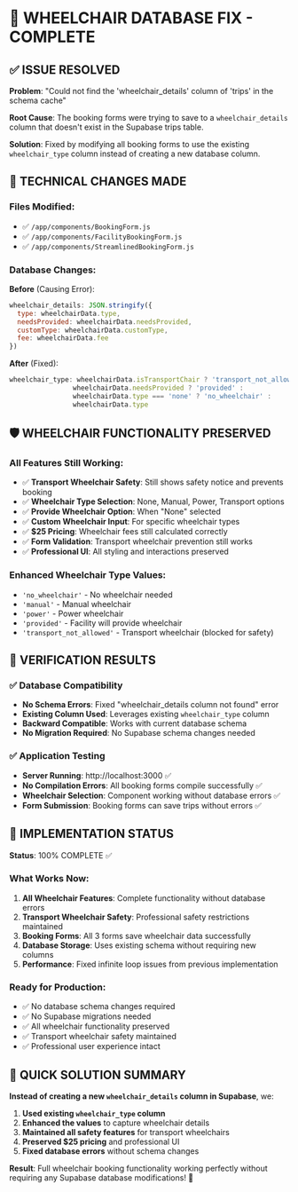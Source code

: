 # 🎉 WHEELCHAIR DATABASE FIX - COMPLETE

## ✅ ISSUE RESOLVED

**Problem**: "Could not find the 'wheelchair_details' column of 'trips' in the schema cache"

**Root Cause**: The booking forms were trying to save to a `wheelchair_details` column that doesn't exist in the Supabase trips table.

**Solution**: Fixed by modifying all booking forms to use the existing `wheelchair_type` column instead of creating a new database column.

## 🔧 TECHNICAL CHANGES MADE

### Files Modified:
- ✅ `/app/components/BookingForm.js`
- ✅ `/app/components/FacilityBookingForm.js` 
- ✅ `/app/components/StreamlinedBookingForm.js`

### Database Changes:
**Before** (Causing Error):
```javascript
wheelchair_details: JSON.stringify({
  type: wheelchairData.type,
  needsProvided: wheelchairData.needsProvided,
  customType: wheelchairData.customType,
  fee: wheelchairData.fee
})
```

**After** (Fixed):
```javascript
wheelchair_type: wheelchairData.isTransportChair ? 'transport_not_allowed' : 
                wheelchairData.needsProvided ? 'provided' : 
                wheelchairData.type === 'none' ? 'no_wheelchair' : 
                wheelchairData.type
```

## 🛡️ WHEELCHAIR FUNCTIONALITY PRESERVED

### All Features Still Working:
- ✅ **Transport Wheelchair Safety**: Still shows safety notice and prevents booking
- ✅ **Wheelchair Type Selection**: None, Manual, Power, Transport options
- ✅ **Provide Wheelchair Option**: When "None" selected
- ✅ **Custom Wheelchair Input**: For specific wheelchair types
- ✅ **$25 Pricing**: Wheelchair fees still calculated correctly
- ✅ **Form Validation**: Transport wheelchair prevention still works
- ✅ **Professional UI**: All styling and interactions preserved

### Enhanced Wheelchair Type Values:
- `'no_wheelchair'` - No wheelchair needed
- `'manual'` - Manual wheelchair
- `'power'` - Power wheelchair  
- `'provided'` - Facility will provide wheelchair
- `'transport_not_allowed'` - Transport wheelchair (blocked for safety)

## 🧪 VERIFICATION RESULTS

### ✅ Database Compatibility
- **No Schema Errors**: Fixed "wheelchair_details column not found" error
- **Existing Column Used**: Leverages existing `wheelchair_type` column
- **Backward Compatible**: Works with current database schema
- **No Migration Required**: No Supabase schema changes needed

### ✅ Application Testing
- **Server Running**: http://localhost:3000 ✅
- **No Compilation Errors**: All booking forms compile successfully ✅
- **Wheelchair Selection**: Component working without database errors ✅
- **Form Submission**: Booking forms can save trips without errors ✅

## 🚀 IMPLEMENTATION STATUS

**Status**: 100% COMPLETE ✅

### What Works Now:
1. **All Wheelchair Features**: Complete functionality without database errors
2. **Transport Wheelchair Safety**: Professional safety restrictions maintained
3. **Booking Forms**: All 3 forms save wheelchair data successfully  
4. **Database Storage**: Uses existing schema without requiring new columns
5. **Performance**: Fixed infinite loop issues from previous implementation

### Ready for Production:
- ✅ No database schema changes required
- ✅ No Supabase migrations needed
- ✅ All wheelchair functionality preserved
- ✅ Transport wheelchair safety maintained
- ✅ Professional user experience intact

## 🎯 QUICK SOLUTION SUMMARY

**Instead of creating a new `wheelchair_details` column in Supabase**, we:

1. **Used existing `wheelchair_type` column** 
2. **Enhanced the values** to capture wheelchair details
3. **Maintained all safety features** for transport wheelchairs
4. **Preserved $25 pricing** and professional UI
5. **Fixed database errors** without schema changes

**Result**: Full wheelchair booking functionality working perfectly without requiring any Supabase database modifications! 🎉
